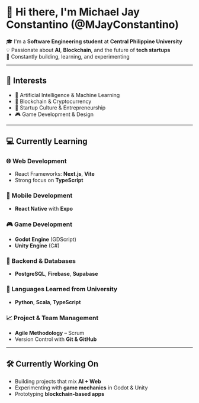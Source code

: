 # 👋 Hi there, I'm **Michael Jay Constantino** (@MJayConstantino)

🎓 I'm a **Software Engineering student** at **Central Philippine University**  
💡 Passionate about **AI**, **Blockchain**, and the future of **tech startups**  
🚀 Constantly building, learning, and experimenting

---

## 👀 Interests

- 🤖 Artificial Intelligence & Machine Learning  
- 🔗 Blockchain & Cryptocurrency  
- 🌱 Startup Culture & Entrepreneurship  
- 🎮 Game Development & Design

---

## 💻 Currently Learning

### 🌐 Web Development
- React Frameworks: **Next.js**, **Vite**
- Strong focus on **TypeScript**

### 📱 Mobile Development
- **React Native** with **Expo**

### 🎮 Game Development
- **Godot Engine** (GDScript)
- **Unity Engine** (C#)

### 💾 Backend & Databases
- **PostgreSQL**, **Firebase**, **Supabase**

### 🔧 Languages Learned from University
- **Python**, **Scala**, **TypeScript**

### 📈 Project & Team Management
- **Agile Methodology** – Scrum  
- Version Control with **Git & GitHub**

---

## 🛠️ Currently Working On
- Building projects that mix **AI + Web**  
- Experimenting with **game mechanics** in Godot & Unity  
- Prototyping **blockchain-based apps**  
